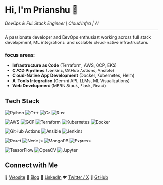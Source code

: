 
 <h1>Hi, I'm Prianshu 👋</h1>
  <p><i>DevOps & Full Stack Engineer | Cloud Infra | AI </i></p>
</div>

---


 A passionate developer and DevOps enthusiast working across full stack development, ML integrations, and scalable cloud-native infrastructure.

### focus areas:
- **Infrastructure as Code** (Terraform, AWS, GCP, EKS)
- **CI/CD Pipelines** (Jenkins, GitHub Actions, Ansible)
- **Cloud-Native App Development** (Docker, Kubernetes, Helm)
- **AI Tools Integration** (Gemini API, LLMs, ML Visualizations)
- **Web Development** (MERN Stack, Flask, React)

## Tech Stack 

<!-- Languages -->
![Python](https://img.shields.io/badge/-Python-3776AB?style=for-the-badge&logo=python&logoColor=white)
![C++](https://img.shields.io/badge/-C++-00599C?style=for-the-badge&logo=cplusplus&logoColor=white)
![Go](https://img.shields.io/badge/-Go-00ADD8?style=for-the-badge&logo=go)
![Rust](https://img.shields.io/badge/-Rust-000000?style=for-the-badge&logo=rust)

<!-- Cloud & Infra -->
![AWS](https://img.shields.io/badge/-AWS-232F3E?style=for-the-badge&logo=amazonaws)
![GCP](https://img.shields.io/badge/-GCP-4285F4?style=for-the-badge&logo=googlecloud)
![Terraform](https://img.shields.io/badge/-Terraform-623CE4?style=for-the-badge&logo=terraform)
![Kubernetes](https://img.shields.io/badge/-Kubernetes-326CE5?style=for-the-badge&logo=kubernetes)
![Docker](https://img.shields.io/badge/-Docker-2496ED?style=for-the-badge&logo=docker)

<!-- DevOps & CI/CD -->
![GitHub Actions](https://img.shields.io/badge/-GitHub%20Actions-2088FF?style=for-the-badge&logo=githubactions)
![Ansible](https://img.shields.io/badge/-Ansible-EE0000?style=for-the-badge&logo=ansible)
![Jenkins](https://img.shields.io/badge/-Jenkins-D24939?style=for-the-badge&logo=jenkins)

<!-- Web Dev -->
![React](https://img.shields.io/badge/-React-61DAFB?style=for-the-badge&logo=react)
![Node.js](https://img.shields.io/badge/-Node.js-339933?style=for-the-badge&logo=nodedotjs)
![MongoDB](https://img.shields.io/badge/-MongoDB-47A248?style=for-the-badge&logo=mongodb)
![Express](https://img.shields.io/badge/-Express-000000?style=for-the-badge&logo=express)

<!-- ML/LLM -->
![TensorFlow](https://img.shields.io/badge/-TensorFlow-FF6F00?style=for-the-badge&logo=tensorflow)
![OpenCV](https://img.shields.io/badge/-OpenCV-5C3EE8?style=for-the-badge&logo=opencv)
![Jupyter](https://img.shields.io/badge/-Jupyter-F37626?style=for-the-badge&logo=jupyter)


## Connect with Me

🔗 [Website](https://personal-website-gamma-black.vercel.app/) 📝 [Blog](https://prianshu-404daily.hashnode.dev/) 💼 [LinkedIn](https://www.linkedin.com/in/prianshu-mukherjee-238072209/) 🐦 [Twitter / X](https://x.com/prianshuxd) 🧠 [GitHub](https://github.com/Prianshu-git)

